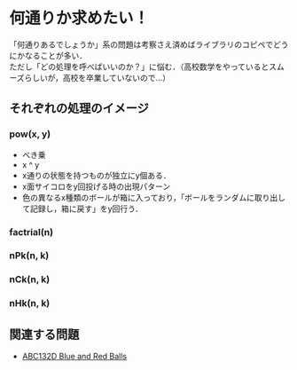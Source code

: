 # 何通りか求めたい！
「何通りあるでしょうか」系の問題は考察さえ済めばライブラリのコピペでどうにかなることが多い．  
ただし「どの処理を呼べばいいのか？」に悩む．（高校数学をやっているとスムーズらしいが，高校を卒業していないので...）
## それぞれの処理のイメージ
### pow(x, y)
- べき乗
- x ^ y
- x通りの状態を持つものが独立にy個ある．
- x面サイコロをy回投げる時の出現パターン
- 色の異なるx種類のボールが箱に入っており，「ボールをランダムに取り出して記録し，箱に戻す」をy回行う．
### factrial(n)
### nPk(n, k)
### nCk(n, k)
### nHk(n, k)

## 関連する問題
- [ABC132D Blue and Red Balls](https://atcoder.jp/contests/abc132/tasks/abc132_d)
